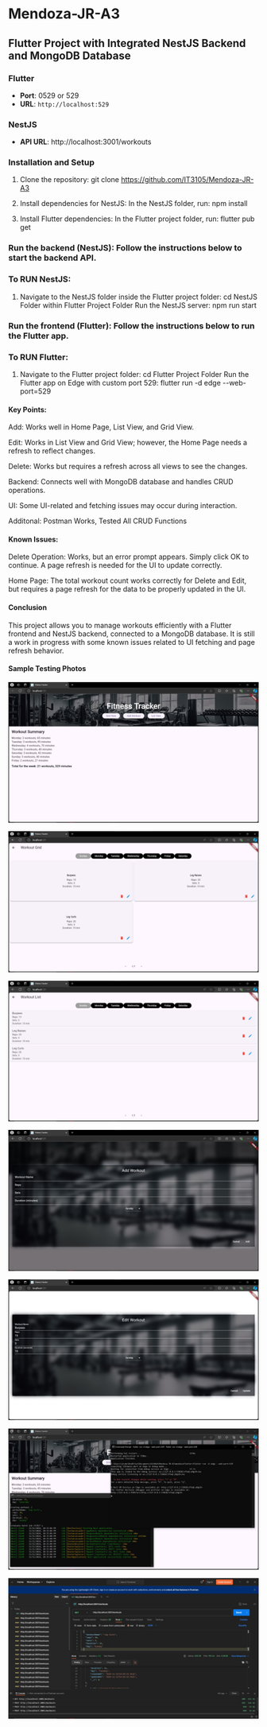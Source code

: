 # Mendoza-JR-A3

## Flutter Project with Integrated NestJS Backend and MongoDB Database

### Flutter
- **Port**: 0529 or 529
- **URL**: `http://localhost:529`

### NestJS
- **API URL**: http://localhost:3001/workouts


### Installation and Setup
1. Clone the repository:
git clone https://github.com/IT3105/Mendoza-JR-A3

2. Install dependencies for NestJS: In the NestJS folder, run:
npm install

3. Install Flutter dependencies: In the Flutter project folder, run:
flutter pub get

### Run the backend (NestJS): Follow the instructions below to start the backend API.

### To RUN NestJS:
1. Navigate to the NestJS folder inside the Flutter project folder:
        cd NestJS Folder within Flutter Project Folder
    Run the NestJS server:
        npm run start

### Run the frontend (Flutter): Follow the instructions below to run the Flutter app.

### To RUN Flutter:
1. Navigate to the Flutter project folder:
        cd Flutter Project Folder
    Run the Flutter app on Edge with custom port 529:
        flutter run -d edge --web-port=529



#### Key Points:
Add: Works well in Home Page, List View, and Grid View.

Edit: Works in List View and Grid View; however, the Home Page needs a refresh to reflect changes.

Delete: Works but requires a refresh across all views to see the changes.

Backend: Connects well with MongoDB database and handles CRUD operations.

UI: Some UI-related and fetching issues may occur during interaction.

Additonal: Postman Works, Tested All CRUD Functions

#### Known Issues:
Delete Operation:
Works, but an error prompt appears. Simply click OK to continue. A page refresh is needed for the UI to update correctly.

Home Page:
The total workout count works correctly for Delete and Edit, but requires a page refresh for the data to be properly updated in the UI.

#### Conclusion
This project allows you to manage workouts efficiently with a Flutter frontend and NestJS backend, connected to a MongoDB database. It is still a work in progress with some known issues related to UI fetching and page refresh behavior.


#### Sample Testing Photos

![Home Page](mendozaflutter/assets/homepage.jpg)

![Grid View](mendozaflutter/assets/gridview.jpg)

![List View](mendozaflutter/assets/listview.jpg)

![Add Widget](mendozaflutter/assets/add.jpg)

![Edit Widget](mendozaflutter/assets/edit.jpg)

![Test Run](mendozaflutter/assets/runflutternest.jpg)

![Postman](mendozaflutter/assets/postmansample.jpg)